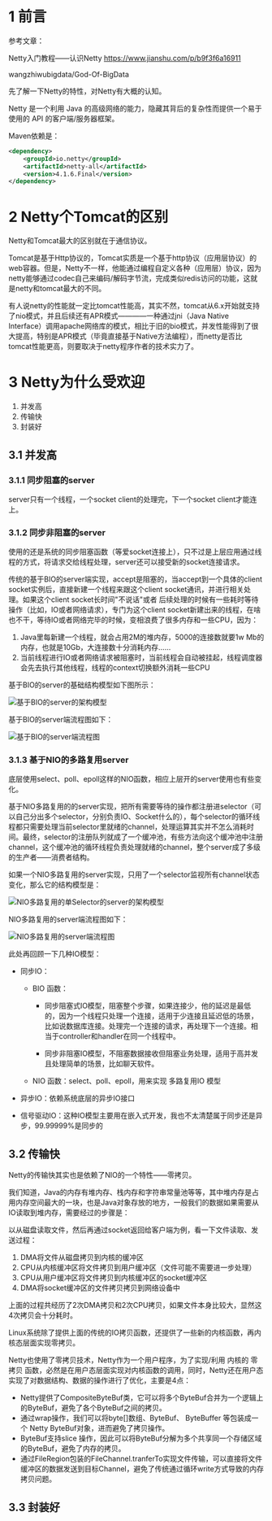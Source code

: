 # 1 前言
参考文章：

Netty入门教程——认识Netty    https://www.jianshu.com/p/b9f3f6a16911

wangzhiwubigdata/God-Of-BigData

先了解一下Netty的特性，对Netty有大概的认知。

Netty 是一个利用 Java 的高级网络的能力，隐藏其背后的复杂性而提供一个易于使用的 API 的客户端/服务器框架。

Maven依赖是：
```xml
<dependency>
    <groupId>io.netty</groupId>
    <artifactId>netty-all</artifactId>
    <version>4.1.6.Final</version>
</dependency>
```

# 2 Netty个Tomcat的区别

Netty和Tomcat最大的区别就在于通信协议。

Tomcat是基于Http协议的，Tomcat实质是一个基于http协议（应用层协议）的web容器。但是，Netty不一样，他能通过编程自定义各种（应用层）协议，因为netty能够通过codec自己来编码/解码字节流，完成类似redis访问的功能，这就是netty和tomcat最大的不同。

有人说netty的性能就一定比tomcat性能高，其实不然，tomcat从6.x开始就支持了nio模式，并且后续还有APR模式————一种通过jni（Java Native Interface）调用apache网络库的模式，相比于旧的bio模式，并发性能得到了很大提高，特别是APR模式（毕竟直接基于Native方法编程），而netty是否比tomcat性能更高，则要取决于netty程序作者的技术实力了。

# 3 Netty为什么受欢迎
1. 并发高
2. 传输快
3. 封装好

## 3.1 并发高
### 3.1.1 同步阻塞的server
server只有一个线程，一个socket client的处理完，下一个socket client才能连上。

### 3.1.2 同步非阻塞的server
使用的还是系统的同步阻塞函数（等爱socket连接上），只不过是上层应用通过线程的方式，将请求交给线程处理，server还可以接受新的socket连接请求。

传统的基于BIO的server端实现，accept是阻塞的，当accept到一个具体的client socket实例后，直接新建一个线程来跟这个client socket通讯，并进行相关处理。如果这个client socket长时间"不说话"或者 后续处理的时候有一些耗时等待操作（比如，IO或者网络请求），专门为这个client socket新建出来的线程，在啥也不干，等待IO或者网络完毕的时候，变相浪费了很多内存和一些CPU，因为：

1. Java里每新建一个线程，就会占用2M的堆内存，5000的连接数就要1w Mb的内存，也就是10Gb，大连接数十分消耗内存……
2. 当前线程进行IO或者网络请求被阻塞时，当前线程会自动被挂起，线程调度器会先去执行其他线程，线程的context切换额外消耗一些CPU


基于BIO的server的基础结构模型如下图所示：

![基于BIO的server的架构模型](https://upload-images.jianshu.io/upload_images/1089449-546a563c9822ce16.png?imageMogr2/auto-orient/strip|imageView2/2/w/548/format/webp)

基于BIO的server端流程图如下：

![基于BIO的server端流程图](https://upload-images.jianshu.io/upload_images/1089449-6377fd47256970ef.png?imageMogr2/auto-orient/strip|imageView2/2/w/584/format/webp)

### 3.1.3 基于NIO的多路复用server
底层使用select、poll、epoll这样的NIO函数，相应上层开的server使用也有些变化。


基于NIO多路复用的的server实现，把所有需要等待的操作都注册进selector（可以自己分出多个selector，分别负责IO、Socket什么的），每个selector的循环线程都只需要处理当前selector里就绪的channel，处理运算其实并不怎么消耗时间。最终，selector的注册队列就成了一个缓冲池，有些方法向这个缓冲池中注册channel，这个缓冲池的循环线程负责处理就绪的channel，整个server成了多级的生产者——消费者结构。

如果一个NIO多路复用的server实现，只用了一个selector监视所有channel状态变化，那么它的结构模型是：

![NIO多路复用的单Selector的server的架构模型](https://upload-images.jianshu.io/upload_images/1089449-9eebe781fba495fd.png?imageMogr2/auto-orient/strip|imageView2/2/w/572/format/webp)

NIO多路复用的server端流程图如下：

![NIO多路复用的server端流程图](https://upload-images.jianshu.io/upload_images/1089449-78814cbb3acc30bd.png?imageMogr2/auto-orient/strip|imageView2/2/w/525/format/webp)

此处再回顾一下几种IO模型：

* 同步IO：
    * BIO 函数：
        * 同步阻塞式IO模型，阻塞整个步骤，如果连接少，他的延迟是最低的，因为一个线程只处理一个连接，适用于少连接且延迟低的场景，比如说数据库连接。处理完一个连接的请求，再处理下一个连接。相当于controller和handler在同一个线程中。

        * 同步非阻塞IO模型，不阻塞数据接收但阻塞业务处理，适用于高并发且处理简单的场景，比如聊天软件。

    * NIO 函数：select、poll、epoll，用来实现 多路复用IO 模型

* 异步IO：依赖系统底层的异步IO接口

* 信号驱动IO：这种IO模型主要用在嵌入式开发，我也不太清楚属于同步还是异步，99.99999%是同步的


## 3.2 传输快
Netty的传输快其实也是依赖了NIO的一个特性——零拷贝。

我们知道，Java的内存有堆内存、栈内存和字符串常量池等等，其中堆内存是占用内存空间最大的一块，也是Java对象存放的地方，一般我们的数据如果需要从IO读取到堆内存，需要经过的步骤是：

以从磁盘读取文件，然后再通过socket返回给客户端为例，看一下文件读取、发送过程：

1. DMA将文件从磁盘拷贝到内核的缓冲区
2. CPU从内核缓冲区将文件拷贝到用户缓冲区（文件可能不需要进一步处理）
3. CPU从用户缓冲区将文件拷贝到内核缓冲区的socket缓冲区
4. DMA将socket缓冲区的文件拷贝拷贝到网络设备中

上面的过程共经历了2次DMA拷贝和2次CPU拷贝，如果文件本身比较大，显然这4次拷贝会十分耗时。


Linux系统除了提供上面的传统的IO拷贝函数，还提供了一些新的内核函数，再内核态层面实现零拷贝。


Netty也使用了零拷贝技术，Netty作为一个用户程序，为了实现/利用 内核的 零拷贝 函数，必然是在用户态层面实现对内核函数的调用，同时，Netty还在用户态实现了对数据结构、数据的操作进行了优化，主要是4点：

* Netty提供了CompositeByteBuf类，它可以将多个ByteBuf合并为一个逻辑上的ByteBuf，避免了各个ByteBuf之间的拷贝。
* 通过wrap操作，我们可以将byte[]数组、ByteBuf、 ByteBuffer 等包装成一个 Netty ByteBuf对象，进而避免了拷贝操作。
* ByteBuf支持slice 操作，因此可以将ByteBuf分解为多个共享同一个存储区域的ByteBuf，避免了内存的拷贝。
* 通过FileRegion包装的FileChannel.tranferTo实现文件传输，可以直接将文件缓冲区的数据发送到目标Channel，避免了传统通过循环write方式导致的内存拷贝问题。


## 3.3 封装好
